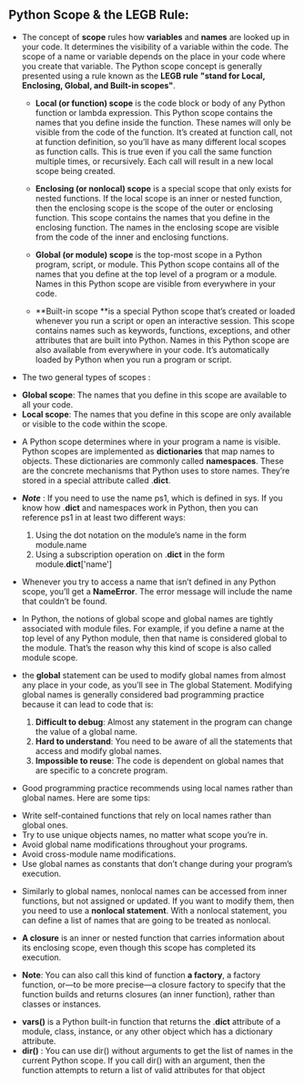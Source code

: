 
## Python Scope & the LEGB Rule: 

* The concept of **scope** rules how **variables** and **names** are looked up in your code. It determines the visibility of a variable within the code. The scope of a name or variable depends on the place in your code where you create that variable. The Python scope concept is generally presented using a rule known as the **LEGB rule** **"stand for Local, Enclosing, Global, and Built-in scopes"**.
  * **Local (or function) scope** is the code block or body of any Python function or lambda expression. This Python scope contains the names that you define inside the function. These names will only be visible from the code of the function. It’s created at function call, not at function definition, so you’ll have as many different local scopes as function calls. This is true even if you call the same function multiple times, or recursively. Each call will result in a new local scope being created.

  * **Enclosing (or nonlocal) scope** is a special scope that only exists for nested functions. If the local scope is an inner or nested function, then the enclosing scope is the scope of the outer or enclosing function. This scope contains the names that you define in the enclosing function. The names in the enclosing scope are visible from the code of the inner and enclosing functions.

  * **Global (or module) scope** is the top-most scope in a Python program, script, or module. This Python scope contains all of the names that you define at the top level of a program or a module. Names in this Python scope are visible from everywhere in your code.

  * **Built-in scope **is a special Python scope that’s created or loaded whenever you run a script or open an interactive session. This scope contains names such as keywords, functions, exceptions, and other attributes that are built into Python. Names in this Python scope are also available from everywhere in your code. It’s automatically loaded by Python when you run a program or script.

* The two general types of scopes :
 + **Global scope**: The names that you define in this scope are available to all your code.
 + **Local scope**: The names that you define in this scope are only available or visible to the code within the scope.

* A Python scope determines where in your program a name is visible. Python scopes are implemented as **dictionaries** that map names to objects. These dictionaries are commonly called **namespaces**. These are the concrete mechanisms that Python uses to store names. They’re stored in a special attribute called .__dict__.

* ***Note*** : If you need to use the name ps1, which is defined in sys. If you know how .__dict__ and namespaces work in Python, then you can reference ps1 in at least two different ways:
  1. Using the dot notation on the module’s name in the form module.name
  2. Using a subscription operation on .__dict__ in the form module.__dict__['name']

* Whenever you try to access a name that isn’t defined in any Python scope, you’ll get a **NameError**. The error message will include the name that couldn’t be found.
* In Python, the notions of global scope and global names are tightly associated with module files. For example, if you define a name at the top level of any Python module, then that name is considered global to the module. That’s the reason why this kind of scope is also called module scope.

* the **global** statement can be used to modify global names from almost any place in your code, as you’ll see in The global Statement. Modifying global names is generally considered bad programming practice because it can lead to code that is:
  1. **Difficult to debug**: Almost any statement in the program can change the value of a global name.
  2. **Hard to understand**: You need to be aware of all the statements that access and modify global names.
  3. **Impossible to reuse**: The code is dependent on global names that are specific to a concrete program.
* Good programming practice recommends using local names rather than global names. Here are some tips:
 + Write self-contained functions that rely on local names rather than global ones.
 + Try to use unique objects names, no matter what scope you’re in.
 + Avoid global name modifications throughout your programs.
 + Avoid cross-module name modifications.
 + Use global names as constants that don’t change during your program’s execution.

* Similarly to global names, nonlocal names can be accessed from inner functions, but not assigned or updated. If you want to modify them, then you need to use a **nonlocal statement**. With a nonlocal statement, you can define a list of names that are going to be treated as nonlocal.

* **A closure** is an inner or nested function that carries information about its enclosing scope, even though this scope has completed its execution.
 - **Note**: You can also call this kind of function **a factory**, a factory function, or—to be more precise—a closure factory to specify that the function builds and returns closures (an inner function), rather than classes or instances.
* **vars()** is a Python built-in function that returns the .__dict__ attribute of a module, class, instance, or any other object which has a dictionary attribute.
* **dir()** : You can use dir() without arguments to get the list of names in the current Python scope. If you call dir() with an argument, then the function attempts to return a list of valid attributes for that object
